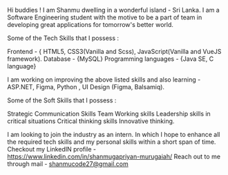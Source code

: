 
Hi buddies ! 
I am Shanmu dwelling in a wonderful island - Sri Lanka. 
I am a Software Engineering student with the motive to be a part of team in developing great applications for tomorrow's better world.

Some of the Tech Skills that I possess :

Frontend - { HTML5, CSS3(Vanilla and Scss), JavaScript(Vanilla and VueJS framework).
Database - {MySQL}
Programming languages - {Java SE, C language}

I am working on improving the above listed skills and also learning - ASP.NET, Figma, Python , UI Design (Figma, Balsamiq).

Some of the Soft Skills that I possess :

Strategic Communication Skills
Team Working skills
Leadership skills in critical situations
Critical thinking skills
Innovative thinking.

I am looking to join the industry as an intern. In which I hope to enhance all the required tech skills and my personal skills within a short span of time.
Checkout my LinkedIN profile - https://www.linkedin.com/in/shanmugapriyan-murugaiah/
Reach out to me through mail - shanmucode27@gmail.com

